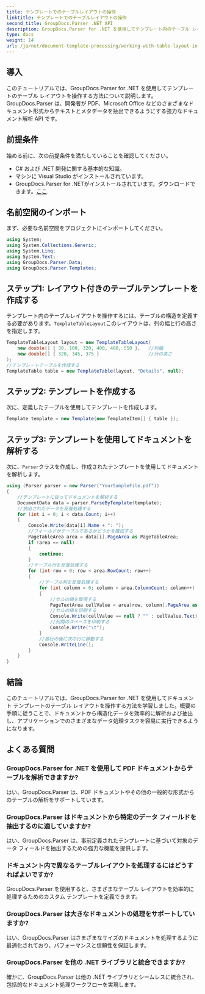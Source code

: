 ```yaml
---
title: テンプレートでのテーブルレイアウトの操作
linktitle: テンプレートでのテーブルレイアウトの操作
second_title: GroupDocs.Parser .NET API
description: GroupDocs.Parser for .NET を使用してテンプレート内のテーブル レイアウトを操作する方法を学習します。ドキュメントから構造化データを効率的に抽出します。
type: docs
weight: 14
url: /ja/net/document-template-processing/working-with-table-layout-in-templates/
---
```

## 導入
このチュートリアルでは、GroupDocs.Parser for .NET を使用してテンプレートのテーブル レイアウトを操作する方法について説明します。GroupDocs.Parser は、開発者が PDF、Microsoft Office などのさまざまなドキュメント形式からテキストとメタデータを抽出できるようにする強力なドキュメント解析 API です。
## 前提条件
始める前に、次の前提条件を満たしていることを確認してください。
- C# および .NET 開発に関する基本的な知識。
- マシンに Visual Studio がインストールされています。
-  GroupDocs.Parser for .NETがインストールされています。ダウンロードできます。[ここ](https://releases.groupdocs.com/parser/net/).

## 名前空間のインポート
まず、必要な名前空間をプロジェクトにインポートしてください。
```csharp
using System;
using System.Collections.Generic;
using System.Linq;
using System.Text;
using GroupDocs.Parser.Data;
using GroupDocs.Parser.Templates;
```
## ステップ1: レイアウト付きのテーブルテンプレートを作成する
テンプレート内のテーブルレイアウトを操作するには、テーブルの構造を定義する必要があります。`TemplateTableLayout`このレイアウトは、列の幅と行の高さを指定します。
```csharp
TemplateTableLayout layout = new TemplateTableLayout(
    new double[] { 30, 100, 320, 400, 480, 550 },   //列幅
    new double[] { 320, 345, 375 }                  //行の高さ
);
//テンプレートテーブルを作成する
TemplateTable table = new TemplateTable(layout, "Details", null);
```
## ステップ2: テンプレートを作成する
次に、定義したテーブルを使用してテンプレートを作成します。
```csharp
Template template = new Template(new TemplateItem[] { table });
```
## ステップ3: テンプレートを使用してドキュメントを解析する
次に、`Parser`クラスを作成し、作成されたテンプレートを使用してドキュメントを解析します。
```csharp
using (Parser parser = new Parser("YourSampleFile.pdf"))
{
    //テンプレートに従ってドキュメントを解析する
    DocumentData data = parser.ParseByTemplate(template);
    //抽出されたデータを反復処理する
    for (int i = 0; i < data.Count; i++)
    {
        Console.Write(data[i].Name + ": ");
        //フィールドがテーブルであるかどうかを確認する
        PageTableArea area = data[i].PageArea as PageTableArea;
        if (area == null)
        {
            continue;
        }
        //テーブル行を反復処理する
        for (int row = 0; row < area.RowCount; row++)
        {
            //テーブル列を反復処理する
            for (int column = 0; column < area.ColumnCount; column++)
            {
                //セルの値を取得する
                PageTextArea cellValue = area[row, column].PageArea as PageTextArea;
                //セルの値を印刷する
                Console.Write(cellValue == null ? "" : cellValue.Text);
                //列間のスペースを印刷する
                Console.Write("\t");
            }
            //各行の後に次の行に移動する
            Console.WriteLine();
        }
    }
}
```

## 結論
このチュートリアルでは、GroupDocs.Parser for .NET を使用してドキュメント テンプレートのテーブル レイアウトを操作する方法を学習しました。概要の手順に従うことで、ドキュメントから構造化データを効率的に解析および抽出し、アプリケーションでのさまざまなデータ処理タスクを容易に実行できるようになります。

## よくある質問
### GroupDocs.Parser for .NET を使用して PDF ドキュメントからテーブルを解析できますか?
はい、GroupDocs.Parser は、PDF ドキュメントやその他の一般的な形式からのテーブルの解析をサポートしています。
### GroupDocs.Parser はドキュメントから特定のデータ フィールドを抽出するのに適していますか?
はい、GroupDocs.Parser は、事前定義されたテンプレートに基づいて対象のデータ フィールドを抽出するための強力な機能を提供します。
### ドキュメント内で異なるテーブルレイアウトを処理するにはどうすればよいですか?
GroupDocs.Parser を使用すると、さまざまなテーブル レイアウトを効率的に処理するためのカスタム テンプレートを定義できます。
### GroupDocs.Parser は大きなドキュメントの処理をサポートしていますか?
はい、GroupDocs.Parser はさまざまなサイズのドキュメントを処理するように最適化されており、パフォーマンスと信頼性を保証します。
### GroupDocs.Parser を他の .NET ライブラリと統合できますか?
確かに、GroupDocs.Parser は他の .NET ライブラリとシームレスに統合され、包括的なドキュメント処理ワークフローを実現します。